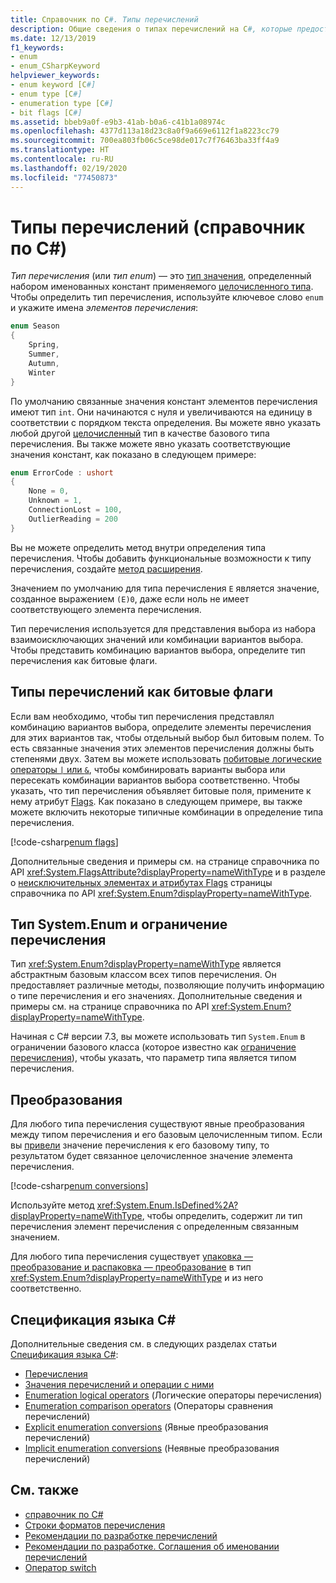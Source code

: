 ```yaml
---
title: Справочник по C#. Типы перечислений
description: Общие сведения о типах перечислений на C#, которые предоставляют выбор или комбинацию вариантов выбора.
ms.date: 12/13/2019
f1_keywords:
- enum
- enum_CSharpKeyword
helpviewer_keywords:
- enum keyword [C#]
- enum type [C#]
- enumeration type [C#]
- bit flags [C#]
ms.assetid: bbeb9a0f-e9b3-41ab-b0a6-c41b1a08974c
ms.openlocfilehash: 4377d113a18d23c8a0f9a669e6112f1a8223cc79
ms.sourcegitcommit: 700ea803fb06c5ce98de017c7f76463ba33ff4a9
ms.translationtype: HT
ms.contentlocale: ru-RU
ms.lasthandoff: 02/19/2020
ms.locfileid: "77450873"
---
```

# <a name="enumeration-types-c-reference"></a>Типы перечислений (справочник по C#)

*Тип перечисления* (или *тип enum*) — это [тип значения](value-types.md), определенный набором именованных констант применяемого [целочисленного типа](integral-numeric-types.md). Чтобы определить тип перечисления, используйте ключевое слово `enum` и укажите имена *элементов перечисления*:

```csharp
enum Season
{
    Spring,
    Summer,
    Autumn,
    Winter
}
```

По умолчанию связанные значения констант элементов перечисления имеют тип `int`. Они начинаются с нуля и увеличиваются на единицу в соответствии с порядком текста определения. Вы можете явно указать любой другой [целочисленный](integral-numeric-types.md) тип в качестве базового типа перечисления. Вы также можете явно указать соответствующие значения констант, как показано в следующем примере:

```csharp
enum ErrorCode : ushort
{
    None = 0,
    Unknown = 1,
    ConnectionLost = 100,
    OutlierReading = 200
}
```

Вы не можете определить метод внутри определения типа перечисления. Чтобы добавить функциональные возможности к типу перечисления, создайте [метод расширения](../../programming-guide/classes-and-structs/extension-methods.md).

Значением по умолчанию для типа перечисления `E` является значение, созданное выражением `(E)0`, даже если ноль не имеет соответствующего элемента перечисления.

Тип перечисления используется для представления выбора из набора взаимоисключающих значений или комбинации вариантов выбора. Чтобы представить комбинацию вариантов выбора, определите тип перечисления как битовые флаги.

## <a name="enumeration-types-as-bit-flags"></a>Типы перечислений как битовые флаги

Если вам необходимо, чтобы тип перечисления представлял комбинацию вариантов выбора, определите элементы перечисления для этих вариантов так, чтобы отдельный выбор был битовым полем. То есть связанные значения этих элементов перечисления должны быть степенями двух. Затем вы можете использовать [побитовые логические операторы `|` или `&`](../operators/bitwise-and-shift-operators.md#enumeration-logical-operators), чтобы комбинировать варианты выбора или пересекать комбинации вариантов выбора соответственно. Чтобы указать, что тип перечисления объявляет битовые поля, примените к нему атрибут [Flags](xref:System.FlagsAttribute). Как показано в следующем примере, вы также можете включить некоторые типичные комбинации в определение типа перечисления.

[!code-csharp[enum flags](~/samples/csharp/language-reference/builtin-types/EnumType.cs#Flags)]

Дополнительные сведения и примеры см. на странице справочника по API <xref:System.FlagsAttribute?displayProperty=nameWithType> и в разделе о [неисключительных элементах и атрибутах Flags](/dotnet/api/system.enum#non-exclusive-members-and-the-flags-attribute) страницы справочника по API <xref:System.Enum?displayProperty=nameWithType>.

## <a name="the-systemenum-type-and-enum-constraint"></a>Тип System.Enum и ограничение перечисления

Тип <xref:System.Enum?displayProperty=nameWithType> является абстрактным базовым классом всех типов перечисления. Он предоставляет различные методы, позволяющие получить информацию о типе перечисления и его значениях. Дополнительные сведения и примеры см. на странице справочника по API <xref:System.Enum?displayProperty=nameWithType>.

Начиная с C# версии 7.3, вы можете использовать тип `System.Enum` в ограничении базового класса (которое известно как [ограничение перечисления](../../programming-guide/generics/constraints-on-type-parameters.md#enum-constraints)), чтобы указать, что параметр типа является типом перечисления.

## <a name="conversions"></a>Преобразования

Для любого типа перечисления существуют явные преобразования между типом перечисления и его базовым целочисленным типом. Если вы [привели](../operators/type-testing-and-cast.md#cast-operator-) значение перечисления к его базовому типу, то результатом будет связанное целочисленное значение элемента перечисления.

[!code-csharp[enum conversions](~/samples/csharp/language-reference/builtin-types/EnumType.cs#Conversions)]

Используйте метод <xref:System.Enum.IsDefined%2A?displayProperty=nameWithType>, чтобы определить, содержит ли тип перечисления элемент перечисления с определенным связанным значением.

Для любого типа перечисления существует [упаковка — преобразование и распаковка — преобразование](../../programming-guide/types/boxing-and-unboxing.md) в тип <xref:System.Enum?displayProperty=nameWithType> и из него соответственно.

## <a name="c-language-specification"></a>Спецификация языка C#

Дополнительные сведения см. в следующих разделах статьи [Спецификация языка C#](~/_csharplang/spec/introduction.md):

- [Перечисления](~/_csharplang/spec/enums.md)
- [Значения перечислений и операции с ними](~/_csharplang/spec/enums.md#enum-values-and-operations)
- [Enumeration logical operators](~/_csharplang/spec/expressions.md#enumeration-logical-operators) (Логические операторы перечисления)
- [Enumeration comparison operators](~/_csharplang/spec/expressions.md#enumeration-comparison-operators) (Операторы сравнения перечислений)
- [Explicit enumeration conversions](~/_csharplang/spec/conversions.md#explicit-enumeration-conversions) (Явные преобразования перечислений)
- [Implicit enumeration conversions](~/_csharplang/spec/conversions.md#implicit-enumeration-conversions) (Неявные преобразования перечислений)

## <a name="see-also"></a>См. также

- [справочник по C#](../index.md)
- [Строки форматов перечисления](../../../standard/base-types/enumeration-format-strings.md)
- [Рекомендации по разработке перечислений](../../../standard/design-guidelines/enum.md)
- [Рекомендации по разработке. Соглашения об именовании перечислений](../../../standard/design-guidelines/names-of-classes-structs-and-interfaces.md#naming-enumerations)
- [Оператор switch](../keywords/switch.md)
